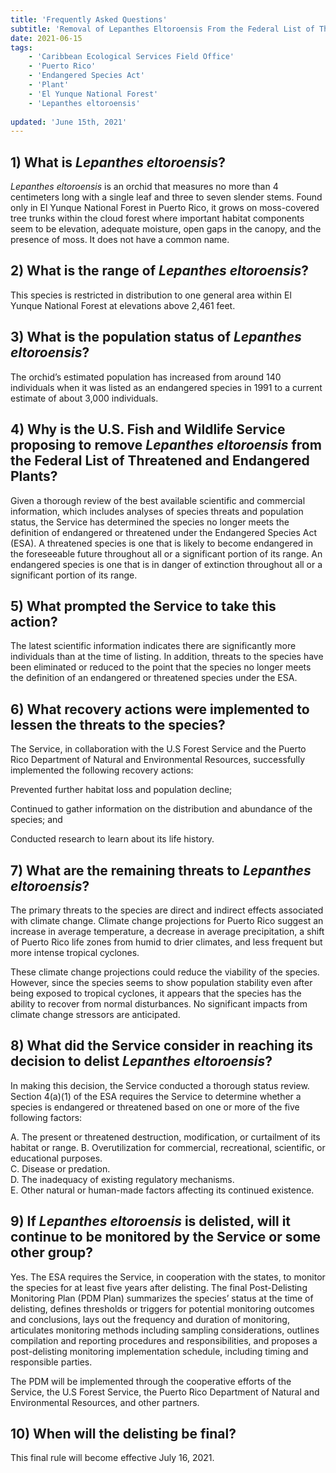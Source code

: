 ```yaml
---
title: 'Frequently Asked Questions'
subtitle: 'Removal of Lepanthes Eltoroensis From the Federal List of Threatened and Endangered Plants'
date: 2021-06-15
tags:
    - 'Caribbean Ecological Services Field Office'
    - 'Puerto Rico'
    - 'Endangered Species Act'
    - 'Plant'
    - 'El Yunque National Forest'
    - 'Lepanthes eltoroensis'
    
updated: 'June 15th, 2021'
---
```


## 1)  What is _Lepanthes eltoroensis_? 

_Lepanthes eltoroensis_ is an orchid that measures no more than 4 centimeters long with a single leaf and three to seven slender stems. Found only in El Yunque National Forest in Puerto Rico, it grows on moss-covered tree trunks within the cloud forest where important habitat components seem to be elevation, adequate moisture, open gaps in the canopy, and the presence of moss. It does not have a common name.


## 2)  What is the range of _Lepanthes eltoroensis_? 

This species is restricted in distribution to one general area within El Yunque National Forest at elevations above 2,461 feet. 

## 3)  What is the population status of _Lepanthes eltoroensis_? 

The orchid’s estimated population has increased from around 140 individuals when it was listed as an endangered species in 1991 to a current estimate of about 3,000 individuals. 

## 4)  Why is the U.S. Fish and Wildlife Service proposing to remove _Lepanthes eltoroensis_ from the Federal List of Threatened and Endangered Plants? 

Given a thorough review of the best available scientific and commercial information, which includes analyses of species threats and population status, the Service has determined the species no longer meets the definition of endangered or threatened under the Endangered Species Act (ESA). A threatened species is one that is likely to become endangered in the foreseeable future throughout all or a significant portion of its range. An endangered species is one that is in danger of extinction throughout all or a significant portion of its range. 

## 5)  What prompted the Service to take this action? 

The latest scientific information indicates there are significantly more individuals than at the time of listing. In addition, threats to the species have been eliminated or reduced to the point that the species no longer meets the definition of an endangered or threatened species under the ESA. 

## 6)  What recovery actions were implemented to lessen the threats to the species? 

The Service, in collaboration with the U.S Forest Service and the Puerto Rico Department of Natural and Environmental Resources, successfully implemented the following recovery actions: 

Prevented further habitat loss and population decline;  

Continued to gather information on the distribution and abundance of the species; and  

Conducted research to learn about its life history. 

## 7)  What are the remaining threats to _Lepanthes eltoroensis_?

The primary threats to the species are direct and indirect effects associated with climate change.  Climate change projections for Puerto Rico suggest an increase in average temperature, a decrease in average precipitation, a shift of Puerto Rico life zones from humid to drier climates, and less frequent but more intense tropical cyclones. 

These climate change projections could reduce the viability of the species.  However, since the species seems to show population stability even after being exposed to tropical cyclones, it appears that the species has the ability to recover from normal disturbances.  No significant impacts from climate change stressors are anticipated. 

## 8)  What did the Service consider in reaching its decision to delist _Lepanthes eltoroensis_? 
In making this decision, the Service conducted a thorough status review. Section 4(a)(1) of the ESA requires the Service to determine whether a species is endangered or threatened based on one or more of the five following factors:  

A. The present or threatened destruction, modification, or curtailment of its habitat or range. 
B. Overutilization for commercial, recreational, scientific, or educational purposes.  
C. Disease or predation. 	 
D. The inadequacy of existing regulatory mechanisms.  
E. Other natural or human-made factors affecting its continued existence. 

## 9)  If _Lepanthes eltoroensis_ is delisted, will it continue to be monitored by the Service or some other group? 

Yes. The ESA requires the Service, in cooperation with the states, to monitor the species for at least five years after delisting. The final Post-Delisting Monitoring Plan (PDM Plan) summarizes the species’ status at the time of delisting, defines thresholds or triggers for potential monitoring outcomes and conclusions, lays out the frequency and duration of monitoring, articulates monitoring methods including sampling considerations, outlines compilation and reporting procedures and responsibilities, and proposes a post-delisting monitoring implementation schedule, including timing and responsible parties.

The PDM will be implemented through the cooperative efforts of the Service, the U.S Forest Service, the Puerto Rico Department of Natural and Environmental Resources, and other partners. 

## 10)  When will the delisting be final? 

This final rule will become effective July 16, 2021. 
